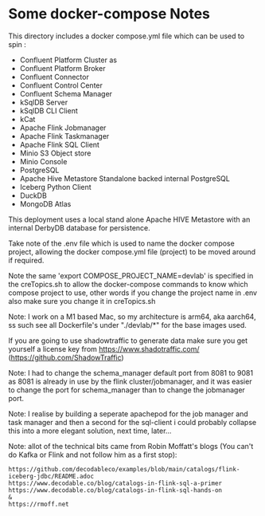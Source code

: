 # Some docker-compose Notes

This directory includes a docker compose.yml file which can be used to spin :

- Confluent Platform Cluster as
- Confluent Platform Broker
- Confluent Connector
- Confluent Control Center
- Confluent Schema Manager
- kSqlDB Server
- kSqlDB CLI Client
- kCat
- Apache Flink Jobmanager
- Apache Flink Taskmanager
- Apache Flink SQL Client
- Minio S3 Object store
- Minio Console
- PostgreSQL
- Apache Hive Metastore Standalone backed internal PostgreSQL
- Iceberg Python Client
- DuckDB
- MongoDB Atlas

This deployment uses a local stand alone Apache HIVE Metastore with an internal DerbyDB database for persistence.

Take note of the .env file which is used to name the docker compose project, allowing the docker compose.yml file (project) to be moved around if required.

Note the same 'export COMPOSE_PROJECT_NAME=devlab' is specified in the creTopics.sh to allow the docker-compose commands to know which compose project to use, other words if you change the project name in .env also make sure you change it in creTopics.sh

Note: I work on a M1 based Mac, so my architecture is arm64, aka aarch64, ss such see all Dockerfile's under "./devlab/*" for the base images used.

If you are going to use shadowtraffic to generate data make sure you get yourself a license key from https://www.shadotraffic.com/ (https://github.com/ShadowTraffic)

Note: I had to change the schema_manager default port from 8081 to 9081 as 8081 is already in use by the flink cluster/jobmanager, and it was easier to change the port for schema_manager than to change the jobmanager port.

Note: I realise by building a seperate apachepod for the job manager and task manager and then a second for the sql-client i could probably collapse this into a more elegant solution, next time, later...

Note: allot of the technical bits came from Robin Moffatt's blogs (You can't do Kafka or Flink and not follow him as a first stop):

    https://github.com/decodableco/examples/blob/main/catalogs/flink-iceberg-jdbc/README.adoc
    https://www.decodable.co/blog/catalogs-in-flink-sql-a-primer
    https://www.decodable.co/blog/catalogs-in-flink-sql-hands-on
    &
    https://rmoff.net

    